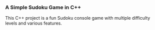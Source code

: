 ### A Simple Sudoku Game in C++
This C++ project is a fun Sudoku console game with multiple difficulty levels and various features.

